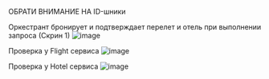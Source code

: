 ОБРАТИ ВНИМАНИЕ НА ID-шники

Оркестрант бронирует и подтверждает перелет и отель при выполнении запроса (Скрин 1)
![image](https://github.com/user-attachments/assets/b7445b18-6018-44a7-af8c-b065deeb0392)

Проверка у Flight сервиса
![image](https://github.com/user-attachments/assets/35f40f52-1f3a-4fae-9c5c-92a41c1bf344)

Проверка у Hotel сервиса
![image](https://github.com/user-attachments/assets/a6bd4512-06e7-4f64-8ed7-786c20cf7afd)
